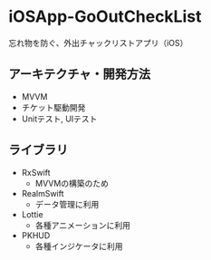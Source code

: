 # iOSApp-GoOutCheckList
忘れ物を防ぐ、外出チャックリストアプリ（iOS）

## アーキテクチャ・開発方法
- MVVM
- チケット駆動開発
- Unitテスト, UIテスト

## ライブラリ
- RxSwift
  - MVVMの構築のため
- RealmSwift
  - データ管理に利用
- Lottie
  - 各種アニメーションに利用
- PKHUD
  - 各種インジケータに利用
